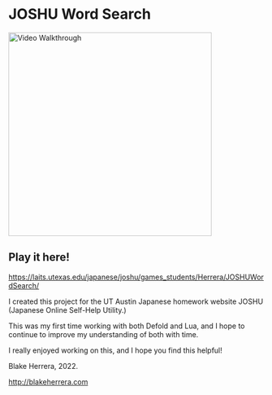 # JOSHU Word Search
<img src='https://github.com/blake8steak/joshu-word-search/blob/main/joshuDemo.gif' title='Video Walkthrough' width='400' alt='Video Walkthrough' />

## Play it here!
https://laits.utexas.edu/japanese/joshu/games_students/Herrera/JOSHUWordSearch/

I created this project for the UT Austin Japanese homework website JOSHU (Japanese Online Self-Help Utility.)

This was my first time working with both Defold and Lua, and I hope to continue to improve my understanding of both with time.

I really enjoyed working on this, and I hope you find this helpful!

Blake Herrera, 2022.

http://blakeherrera.com
